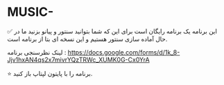 # MUSIC-
✅ این برنامه یک برنامه رایگان است برای این که شما بتوانید سنتور و پیانو بزنید ما در حال آماده سازی سنتور هستیم و این نسخه ای بتا از برنامه است.

لینک نظرسنجی برنامه : https://docs.google.com/forms/d/1k_8-Jjv1hxAN4qs2x7mivrYQzTRWc_XUMK0G-Cx0YrA

⭐ برنامه را با پایتون لپتاپ باز کنید.
